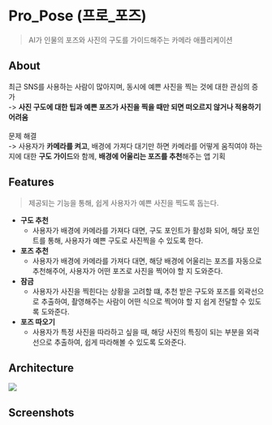 # Pro_Pose (프로_포즈)
> AI가 인물의 포즈와 사진의 구도를 가이드해주는 카메라 애플리케이션

## About
최근 SNS를 사용하는 사람이 많아지며, 동시에 예쁜 사진을 찍는 것에 대한 관심의 증가 <br> -> <b>사진 구도에 대한 팁과 예쁜 포즈가 사진을 찍을 때만 되면 떠오르지 않거나 적용하기 어려움</b>
<br>
<br>
문제 해결<br>
-> 사용자가 <b>카메라를 켜고</b>, 배경에 가져다 대기만 하면 카메라를 어떻게 움직여야 하는지에 대한 <b>구도 가이드</b>와 함께, <b>배경에 어울리는 포즈를 추천</b>해주는 앱 기획

## Features
> 제공되는 기능을 통해, 쉽게 사용자가 예쁜 사진을 찍도록 돕는다.

* <b>구도 추천</b>
  * 사용자가 배경에 카메라를 가져다 대면, 구도 포인트가 활성화 되어, 해당 포인트를 통해, 사용자가 예쁜 구도로 사진찍을 수 있도록 한다.
* <b>포즈 추천</b>
  * 사용자가 배경에 카메라를 가져다 대면, 해당 배경에 어울리는 포즈를 자동으로 추천해주어, 사용자가 어떤 포즈로 사진을 찍어야 할 지 도와준다.
* <b>잠금</b>
  * 사용자가 사진을 찍힌다는 상황을 고려할 떄, 추천 받은 구도와 포즈를 외곽선으로 추출하여, 촬영해주는 사람이 어떤 식으로 찍어야 할 지 쉽게 전달할 수 있도록 도와준다.
* <b>포즈 따오기</b>
  * 사용자가 특정 사진을 따라하고 싶을 때, 해당 사진의 특징이 되는 부분을 외곽선으로 추출하여, 쉽게 따라해볼 수 있도록 도와준다.

## Architecture
![](./project.dot.png)

## Screenshots 


